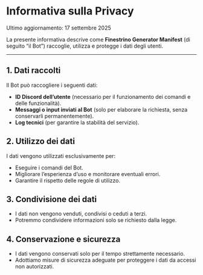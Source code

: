 # Informativa sulla Privacy

Ultimo aggiornamento: 17 settembre 2025

La presente informativa descrive come **Finestrino Generator Manifest** (di seguito “il Bot”) raccoglie, utilizza e protegge i dati degli utenti.

---

## 1. Dati raccolti
Il Bot può raccogliere i seguenti dati:
- **ID Discord dell’utente** (necessario per il funzionamento dei comandi e delle funzionalità).  
- **Messaggi o input inviati al Bot** (solo per elaborare la richiesta, senza conservarli permanentemente).  
- **Log tecnici** (per garantire la stabilità del servizio).

## 2. Utilizzo dei dati
I dati vengono utilizzati esclusivamente per:
- Eseguire i comandi del Bot.  
- Migliorare l’esperienza d’uso e monitorare eventuali errori.  
- Garantire il rispetto delle regole di utilizzo.

## 3. Condivisione dei dati
- I dati non vengono venduti, condivisi o ceduti a terzi.  
- Potremmo condividere informazioni solo se richiesto dalla legge.

## 4. Conservazione e sicurezza
- I dati vengono conservati solo per il tempo strettamente necessario.  
- Adottiamo misure di sicurezza adeguate per proteggere i dati da accessi non autorizzati.




